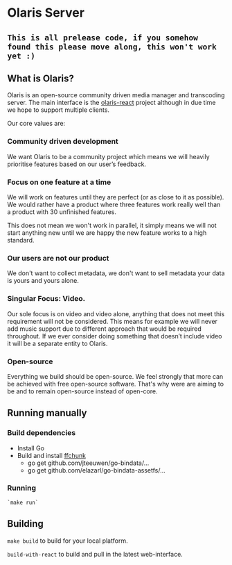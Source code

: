 # Olaris Server

## `This is all prelease code, if you somehow found this please move along, this won't work yet :) `

## What is Olaris?

Olaris is an open-source community driven media manager and transcoding server. The main interface is the [olaris-react](https://gitlab.com/olaris/olaris-react) project although in due time we hope to support multiple clients.

Our core values are:

### Community driven development
We want Olaris to be a community project which means we will heavily prioritise features based on our user’s feedback.

### Focus on one feature at a time
We will work on features until they are perfect (or as close to it as possible). We would rather have a product where three features work really well than a product with 30 unfinished features.

This does not mean we won't work in parallel, it simply means we will not start anything new until we are happy the new feature works to a high standard.

### Our users are not our product
We don't want to collect metadata, we don't want to sell metadata your data is yours and yours alone.

### Singular Focus: Video.
Our sole focus is on video and video alone, anything that does not meet this requirement will not be considered. This means for example we will never add music support due to different approach that would be required throughout. If we ever consider doing something that doesn’t include video it will be a separate entity to Olaris.

### Open-source
Everything we build should be open-source. We feel strongly that more can be achieved with free open-source software. That's why were are aiming to be and to remain open-source instead of open-core.

## Running manually

### Build dependencies
  * Install Go
  * Build and install [ffchunk](https://gitlab.com/olaris/ffchunk)
	* go get github.com/jteeuwen/go-bindata/...
	* go get github.com/elazarl/go-bindata-assetfs/...

### Running

	`make run`

## Building

  `make build` to build for your local platform.

  `build-with-react` to build and pull in the latest web-interface.
